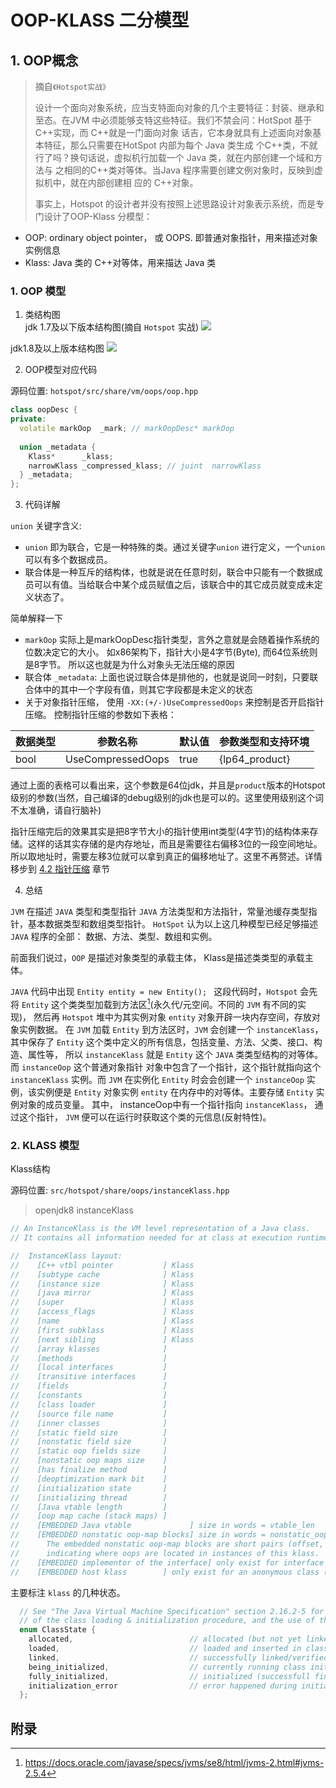 # OOP-KLASS 二分模型

## 1. OOP概念
> 摘自`《Hotspot实战》`
> 
> 设计一个面向对象系统，应当支特面向对象的几个主要特征：封装、继承和至态。在JVM
中必须能够支特这些特征。我们不禁会问：HotSpot 基于 C++实现，而 C++就是一门面向对象
话吉，它本身就具有上述面向对象基本特征，那么只需要在HotSpot 内部为每个 Java 类生成
个C++类，不就行了吗？换句话说，虚拟机行加载一个 Java 类，就在内部创建一个域和方法与
之相同的C++类对等体。当Java 程序需要创建文例对象时，反映到虚拟机中，就在内部创建相
应的 C++对象。
> 
> 
> 事实上，Hotspot 的设计者并没有按照上述思路设计对象表示系统，而是专门设计了OOP-Klass
分模型：

* OOP: ordinary object pointer， 或 OOPS. 即普通对象指针，用来描述对象实例信息
* Klass: Java 类的 C++对等体，用来描达 Java 类

### 1. OOP 模型
1. 类结构图</br>
jdk 1.7及以下版本结构图(摘自 `Hotspot` 实战)
![](img/lt1.7.png)

jdk1.8及以上版本结构图
![](img/gt1.8.jpg)

2. OOP模型对应代码

源码位置: `hotspot/src/share/vm/oops/oop.hpp`
```c++
class oopDesc {
private:
  volatile markOop  _mark; // markOopDesc* markOop
  
  union _metadata {
    Klass*      _klass;
    narrowKlass _compressed_klass; // juint  narrowKlass
  } _metadata;
};
```
3. 代码详解

`union` 关键字含义:
* `union` 即为联合，它是一种特殊的类。通过关键字`union` 进行定义，一个`union` 可以有多个数据成员。
* 联合体是一种互斥的结构体，也就是说在任意时刻，联合中只能有一个数据成员可以有值。当给联合中某个成员赋值之后，该联合中的其它成员就变成未定义状态了。

简单解释一下
* `markOop` 实际上是markOopDesc指针类型，言外之意就是会随着操作系统的位数决定它的大小。
如x86架构下，指针大小是4字节(Byte), 而64位系统则是8字节。 所以这也就是为什么对象头无法压缩的原因
* 联合体 `_metadata`: 上面也说过联合体是排他的，也就是说同一时刻，只要联合体中的其中一个字段有值，则其它字段都是未定义的状态
* 关于对象指针压缩， 使用 `-XX:(+/-)UseCompressedOops` 来控制是否开启指针压缩。 控制指针压缩的参数如下表格：

|数据类型|参数名称|默认值|参数类型和支持环境|
|   ---|    ---|    ---|    ---|
|bool|UseCompressedOops|true|{lp64_product}|

通过上面的表格可以看出来，这个参数是64位jdk，并且是`product`版本的Hotspot级别的参数(当然，自己编译的debug级别的jdk也是可以的。这里使用级别这个词不太准确，请自行脑补)

指针压缩完后的效果其实是把8字节大小的指针使用int类型(4字节)的结构体来存储。这样的话其实存储的是内存地址，而且是需要往右偏移3位的一段空间地址。
所以取地址时，需要左移3位就可以拿到真正的偏移地址了。这里不再赘述。详情移步到 [4.2 指针压缩](Compressed_Oops.md) 章节

4. 总结

`JVM` 在描述 `JAVA` 类型和类型指针 `JAVA` 方法类型和方法指针，常量池缓存类型指针，基本数据类型和数组类型指针。 `HotSpot` 认为以上这几种模型已经足够描述 `JAVA` 程序的全部： 数据、方法、类型、数组和实例。

前面我们说过，`OOP` 是描述对象类型的承载主体， Klass是描述类类型的承载主体。


`JAVA` 代码中出现 `Entity entity = new Entity(); ` 
这段代码时，`Hotspot` 会先将 `Entity` 这个类类型加载到方法区[^Method_Area](永久代/元空间。不同的 `JVM` 有不同的实现)， 然后再 `Hotspot` 堆中为其实例对象 `entity` 对象开辟一块内存空间，存放对象实例数据。
在 `JVM` 加载 `Entity` 到方法区时，`JVM` 会创建一个 `instanceKlass`，其中保存了 `Entity` 这个类中定义的所有信息，包括变量、方法、父类、接口、构造、属性等， 所以 `instanceKlass` 就是 `Entity` 这个 `JAVA` 类类型结构的对等体。
而 `instanceOop` 这个普通对象指针 对象中包含了一个指针，这个指针就指向这个 `instanceKlass` 实例。而 `JVM` 在实例化 `Entity` 时会会创建一个 `instanceOop` 实例，该实例便是 `Entity` 对象实例 `entity` 在内存中的对等体。主要存储 `Entity` 实例对象的成员变量。
其中， instanceOop中有一个指针指向 `instanceKlass`， 通过这个指针， `JVM` 便可以在运行时获取这个类的元信息(反射特性)。




### 2. KLASS 模型
Klass结构

源码位置: `src/hotspot/share/oops/instanceKlass.hpp`
> openjdk8 instanceKlass 
```c++
// An InstanceKlass is the VM level representation of a Java class.
// It contains all information needed for at class at execution runtime.

//  InstanceKlass layout:
//    [C++ vtbl pointer           ] Klass
//    [subtype cache              ] Klass
//    [instance size              ] Klass
//    [java mirror                ] Klass
//    [super                      ] Klass
//    [access_flags               ] Klass
//    [name                       ] Klass
//    [first subklass             ] Klass
//    [next sibling               ] Klass
//    [array klasses              ]
//    [methods                    ]
//    [local interfaces           ]
//    [transitive interfaces      ]
//    [fields                     ]
//    [constants                  ]
//    [class loader               ]
//    [source file name           ]
//    [inner classes              ]
//    [static field size          ]
//    [nonstatic field size       ]
//    [static oop fields size     ]
//    [nonstatic oop maps size    ]
//    [has finalize method        ]
//    [deoptimization mark bit    ]
//    [initialization state       ]
//    [initializing thread        ]
//    [Java vtable length         ]
//    [oop map cache (stack maps) ]
//    [EMBEDDED Java vtable             ] size in words = vtable_len
//    [EMBEDDED nonstatic oop-map blocks] size in words = nonstatic_oop_map_size
//      The embedded nonstatic oop-map blocks are short pairs (offset, length)
//      indicating where oops are located in instances of this klass.
//    [EMBEDDED implementor of the interface] only exist for interface
//    [EMBEDDED host klass        ] only exist for an anonymous class (JSR 292 enabled)
```

主要标注 `klass` 的几种状态。
```c++
  // See "The Java Virtual Machine Specification" section 2.16.2-5 for a detailed description
  // of the class loading & initialization procedure, and the use of the states.
  enum ClassState {
    allocated,                          // allocated (but not yet linked)
    loaded,                             // loaded and inserted in class hierarchy (but not linked yet)
    linked,                             // successfully linked/verified (but not initialized yet)
    being_initialized,                  // currently running class initializer
    fully_initialized,                  // initialized (successfull final state)
    initialization_error                // error happened during initialization
  };
```

## 附录
[^Method_Area]: https://docs.oracle.com/javase/specs/jvms/se8/html/jvms-2.html#jvms-2.5.4 